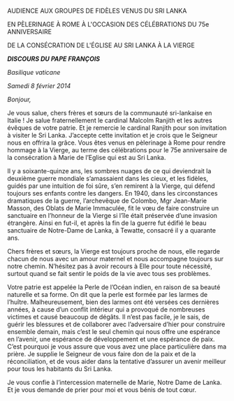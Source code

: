 AUDIENCE AUX GROUPES DE FIDÈLES VENUS DU SRI LANKA

EN PÈLERINAGE À ROME À L'OCCASION DES CÉLÉBRATIONS DU 75e ANNIVERSAIRE

DE LA CONSÉCRATION DE L'ÉGLISE AU SRI LANKA À LA VIERGE

***DISCOURS DU PAPE FRANÇOIS***

*Basilique vaticane*

*Samedi 8 février 2014*

*Bonjour,*

Je vous salue, chers frères et sœurs de la communauté sri-lankaise en Italie ! Je salue fraternellement le cardinal Malcolm Ranjith et les autres évêques de votre patrie. Et je remercie le cardinal Ranjith pour son invitation à visiter le Sri Lanka. J’accepte cette invitation et je crois que le Seigneur nous en offrira la grâce. Vous êtes venus en pèlerinage à Rome pour rendre hommage à la Vierge, au terme des célébrations pour le 75e anniversaire de la consécration à Marie de l’Eglise qui est au Sri Lanka.

Il y a soixante-quinze ans, les sombres nuages de ce qui deviendrait la deuxième guerre mondiale s’amassaient dans les cieux, et les fidèles, guidés par une intuition de foi sûre, s’en remirent à la Vierge, qui défend toujours ses enfants contre les dangers. En 1940, dans les circonstances dramatiques de la guerre, l’archevêque de Colombo, Mgr Jean-Marie Masson, des Oblats de Marie Immaculée, fit le vœu de faire construire un sanctuaire en l’honneur de la Vierge si l’île était préservée d’une invasion étrangère. Ainsi en fut-il, et après la fin de la guerre fut édifié le beau sanctuaire de Notre-Dame de Lanka, à Tewatte, consacré il y a quarante ans.

Chers frères et sœurs, la Vierge est toujours proche de nous, elle regarde chacun de nous avec un amour maternel et nous accompagne toujours sur notre chemin. N’hésitez pas à avoir recours à Elle pour toute nécessité, surtout quand se fait sentir le poids de la vie avec tous ses problèmes.

Votre patrie est appelée la Perle de l’Océan indien, en raison de sa beauté naturelle et sa forme. On dit que la perle est formée par les larmes de l’huître. Malheureusement, bien des larmes ont été versées ces dernières années, à cause d’un conflit intérieur qui a provoqué de nombreuses victimes et causé beaucoup de dégâts. Il n’est pas facile, je le sais, de guérir les blessures et de collaborer avec l’adversaire d’hier pour construire ensemble demain, mais c’est le seul chemin qui nous offre une espérance en l’avenir, une espérance de développement et une espérance de paix. C’est pourquoi je vous assure que vous avez une place particulière dans ma prière. Je supplie le Seigneur de vous faire don de la paix et de la réconciliation, et de vous aider dans la tentative d’assurer un avenir meilleur pour tous les habitants du Sri Lanka.

Je vous confie à l’intercession maternelle de Marie, Notre Dame de Lanka. Et je vous demande de prier pour moi et vous bénis de tout cœur.